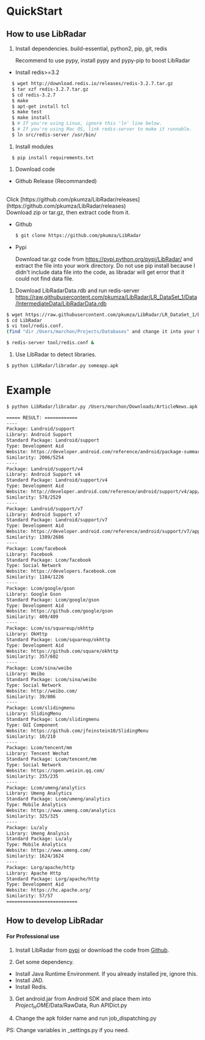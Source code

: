 # QuickStart

## How to use LibRadar

1. Install dependencies. build-essential, python2, pip, git, redis

   Recommend to use pypy, install pypy and pypy-pip to boost LibRadar

  - Install redis>=3.2
  ```bash
    $ wget http://download.redis.io/releases/redis-3.2.7.tar.gz
	$ tar xzf redis-3.2.7.tar.gz
	$ cd redis-3.2.7
	$ make
	$ apt-get install tcl
	$ make test
	$ make install
	$ # If you're using Linux, ignore this 'ln' line below.
	$ # If you're using Mac OS, link redis-server to make it runnable.
	$ ln src/redis-server /usr/bin/
  ```

1. Install modules

  ```
    $ pip install requirements.txt
  ```

1. Download code

 * Github Release (Recommanded)
 <br/>
 Click [https://github.com/pkumza/LibRadar/releases](https://github.com/pkumza/LibRadar/releases)
 <br/>
 Download zip or tar.gz, then extract code from it.

 - Github
   ```bash
   $ git clone https://github.com/pkumza/LibRadar
   ```

 - Pypi

   Download tar.gz code from https://pypi.python.org/pypi/LibRadar/ and extract the file into your work directory.
   Do not use pip install because I didn't include data file into the code, as libradar will get error that it could not
   find data file.

1. Download LibRadarData.rdb and run redis-server
  https://raw.githubusercontent.com/pkumza/LibRadar/LR_DataSet_1/Data/IntermediateData/LibRadarData.rdb

  ```bash
  $ wget https://raw.githubusercontent.com/pkumza/LibRadar/LR_DataSet_1/Data/IntermediateData/LibRadarData.rdb
  $ cd LibRadar
  $ vi tool/redis.conf.
  (find "dir /Users/marchon/Projects/Databases" and change it into your LibRadarData.rdb path.)

  $ redis-server tool/redis.conf &
  ```
1. Use LibRadar to detect libraries.

  ```bash
  $ python LibRadar/libradar.py someapp.apk
  ```

# Example

```bash
$ python LibRadar/libradar.py /Users/marchon/Downloads/ArticleNews.apk

===== RESULT: ============
----
Package: Landroid/support
Library: Android Support
Standard Package: Landroid/support
Type: Development Aid
Website: https://developer.android.com/reference/android/package-summary.html
Similarity: 2006/5254
----
Package: Landroid/support/v4
Library: Android Support v4
Standard Package: Landroid/support/v4
Type: Development Aid
Website: http://developer.android.com/reference/android/support/v4/app/package-summary.html
Similarity: 578/2529
----
Package: Landroid/support/v7
Library: Android Support v7
Standard Package: Landroid/support/v7
Type: Development Aid
Website: https://developer.android.com/reference/android/support/v7/app/package-summary.html
Similarity: 1389/2686
----
Package: Lcom/facebook
Library: Facebook
Standard Package: Lcom/facebook
Type: Social Network
Website: https://developers.facebook.com
Similarity: 1184/1226
----
Package: Lcom/google/gson
Library: Google Gson
Standard Package: Lcom/google/gson
Type: Development Aid
Website: https://github.com/google/gson
Similarity: 409/409
----
Package: Lcom/ss/squareup/okhttp
Library: OkHttp
Standard Package: Lcom/squareup/okhttp
Type: Development Aid
Website: https://github.com/square/okhttp
Similarity: 357/602
----
Package: Lcom/sina/weibo
Library: Weibo
Standard Package: Lcom/sina/weibo
Type: Social Network
Website: http://weibo.com/
Similarity: 39/806
----
Package: Lcom/slidingmenu
Library: SlidingMenu
Standard Package: Lcom/slidingmenu
Type: GUI Component
Website: https://github.com/jfeinstein10/SlidingMenu
Similarity: 10/210
----
Package: Lcom/tencent/mm
Library: Tencent Wechat
Standard Package: Lcom/tencent/mm
Type: Social Network
Website: https://open.weixin.qq.com/
Similarity: 235/235
----
Package: Lcom/umeng/analytics
Library: Umeng Analytics
Standard Package: Lcom/umeng/analytics
Type: Mobile Analytics
Website: https://www.umeng.com/analytics
Similarity: 325/325
----
Package: Lu/aly
Library: Umeng Analysis
Standard Package: Lu/aly
Type: Mobile Analytics
Website: https://www.umeng.com/
Similarity: 1624/1624
----
Package: Lorg/apache/http
Library: Apache Http
Standard Package: Lorg/apache/http
Type: Development Aid
Website: https://hc.apache.org/
Similarity: 57/57
==========================

```

## How to develop LibRadar

#### For Professional use

1. Install LibRadar from [pypi](https://pypi.python.org/pypi/LibRadar) or download the code from [Github](http://github.com/pkumza/LibRadar).

2. Get some dependency.
 - Install Java Runtime Environment. If you already installed jre, ignore this.
 - Install JAD.
 - Install Redis.

3. Get android.jar from Android SDK and place them into $Project_HOME$/Data/RawData, Run APIDict.py

4. Change the apk folder name and run job_dispatching.py

PS: Change variables in _settings.py if you need.